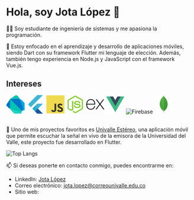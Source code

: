 # Hola, soy Jota López 👋

👨‍🎓 Soy estudiante de ingeniería de sistemas y me apasiona la programación.

🚀 Estoy enfocado en el aprendizaje y desarrollo de aplicaciones móviles, siendo Dart con su framework Flutter mi lenguaje de elección. Además, también tengo experiencia en Node.js y JavaScript con el framework Vue.js.

## Intereses 

<div>
<img src="https://raw.githubusercontent.com/devicons/devicon/master/icons/dart/dart-original.svg" alt="Dart" width="50"/>
<img src="https://raw.githubusercontent.com/devicons/devicon/master/icons/flutter/flutter-original.svg" alt="Flutter" width="50"/>
<img src="https://raw.githubusercontent.com/devicons/devicon/master/icons/javascript/javascript-original.svg" alt="JavaScript" width="50"/>
<img src="https://raw.githubusercontent.com/devicons/devicon/master/icons/nodejs/nodejs-original.svg" alt="Node.js" width="50"/>
<img src="https://raw.githubusercontent.com/devicons/devicon/master/icons/express/express-original.svg" alt="Node.js" width="50"/>
<img src="https://raw.githubusercontent.com/devicons/devicon/master/icons/vuejs/vuejs-original.svg" alt="Vue.js" width="50"/>
<img src="https://www.vectorlogo.zone/logos/firebase/firebase-icon.svg" alt="Firebase" width="50"/>
<img src="https://raw.githubusercontent.com/devicons/devicon/master/icons/mongodb/mongodb-original.svg" alt="MongoDB" width="50"/>
</div>

<br>

🔭 Uno de mis proyectos favoritos es [Univalle Estéreo](https://play.google.com/store/apps/details?id=co.edu.univalle.emisora.univalle_estereo), una aplicación móvil que permite escuchar la señal en vivo de la emisora de la Universidad del Valle, este proyecto fue desarrollado en Flutter.

<!-- ![Anurag's GitHub stats](https://github-readme-stats.vercel.app/api?username=code3743&theme=dark&show_icons=true) -->
![Top Langs](https://github-readme-stats.vercel.app/api/top-langs/?username=code3743&layout=compact&theme=dark)


📫 Si deseas ponerte en contacto conmigo, puedes encontrarme en:

- LinkedIn: [Jota López](https://linkedin.com/in/jota-lópez-ramirez-899604231)
- Correo electrónico: [jota.lopez@correounivalle.edu.co](mailto:jota.lopez@correounivalle.edu.co)
- Sitio web: []()

